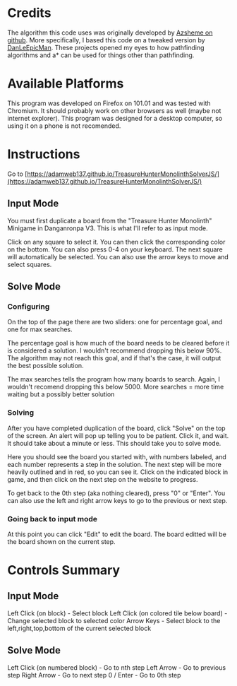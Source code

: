 # Credits
The algorithm this code uses was originally developed by [Azsheme on github](https://github.com/Azshene/THM_Solver). More specifically, I based this code on a tweaked version by [DanLeEpicMan](https://github.com/DanLeEpicMan/UpdatedMonolithSolver/). These projects opened my eyes to how pathfinding algorithms and a* can be used for things other than pathfinding.

# Available Platforms

This program was developed on Firefox on 101.01 and was tested with Chromium. It should probably work on other browsers as well (maybe not internet explorer). This program was designed for a desktop computer, so using it on a phone is not recomended.

# Instructions

Go to [https://adamweb137.github.io/TreasureHunterMonolinthSolverJS/](https://adamweb137.github.io/TreasureHunterMonolinthSolverJS/)

## Input Mode

You must first duplicate a board from the "Treasure Hunter Monolinth" Minigame in Danganronpa V3. This is what I'll refer to as input mode.

Click on any square to select it. You can then click the corresponding color on the bottom. You can also press 0-4 on your keyboard. The next square will automatically be selected. You can also use the arrow keys to move and select squares.

## Solve Mode

### Configuring

On the top of the page there are two sliders: one for percentage goal, and one for max searches. 

The percentage goal is how much of the board needs to be cleared before it is considered a solution. I wouldn't recommend dropping this below 90%. The algorithm may not reach this goal, and if that's the case, it will output the best possible solution.

The max searches tells the program how many boards to search. Again, I wouldn't recomend dropping this below 5000. More searches = more time waiting but a possibly better solution

### Solving

After you have completed duplication of the board, click "Solve" on the top of the screen. An alert will pop up telling you to be patient. Click it, and wait. It should take about a minute or less. This should take you to solve mode.

Here you should see the board you started with, with numbers labeled,  and each number represents a step in the solution. The next step will be more heavily outlined and in red, so you can see it. Click on the indicated block in game, and then click on the next step on the website to progress.

To get back to the 0th step (aka nothing cleared), press "0" or "Enter". You can also use the left and right arrow keys to go to the previous or next step.

### Going back to input mode

At this point you can click "Edit" to edit the board. The board editted will be the board shown on the current step.

# Controls Summary

## Input Mode

Left Click (on block) - Select block
Left Click (on colored tile below board) - Change selected block to selected color
Arrow Keys - Select block to the left,right,top,bottom of the current selected block

## Solve Mode

Left Click (on numbered block) - Go to nth step
Left Arrow - Go to previous step
Right Arrow - Go to next step
0 / Enter - Go to 0th step

